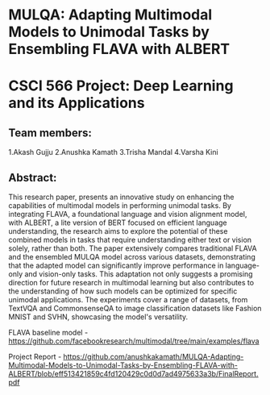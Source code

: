 # MULQA: Adapting Multimodal Models to Unimodal Tasks by Ensembling FLAVA with ALBERT
# CSCI 566 Project: Deep Learning and its Applications

## Team members: 
1.Akash Gujju
2.Anushka Kamath
3.Trisha Mandal
4.Varsha Kini

## Abstract:
This research paper, presents an innovative study on enhancing the capabilities of multimodal models in performing unimodal tasks. By integrating FLAVA, a foundational language and vision alignment model, with ALBERT, a lite version of BERT focused on efficient language understanding, the research aims to explore the potential of these combined models in tasks that require understanding either text or vision solely, rather than both. The paper extensively compares traditional FLAVA and the ensembled MULQA model across various datasets, demonstrating that the adapted model can significantly improve performance in language-only and vision-only tasks. This adaptation not only suggests a promising direction for future research in multimodal learning but also contributes to the understanding of how such models can be optimized for specific unimodal applications. The experiments cover a range of datasets, from TextVQA and CommonsenseQA to image classification datasets like Fashion MNIST and SVHN, showcasing the model's versatility.


FLAVA baseline model - https://github.com/facebookresearch/multimodal/tree/main/examples/flava


Project Report - https://github.com/anushkakamath/MULQA-Adapting-Multimodal-Models-to-Unimodal-Tasks-by-Ensembling-FLAVA-with-ALBERT/blob/eff513421859c4fd120429c0d0d7ad4975633a3b/FinalReport.pdf
